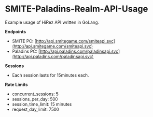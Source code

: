 # SMITE-Paladins-Realm-API-Usage
Example usage of HiRez API written in GoLang.

**Endpoints**
- SMITE PC: [http://api.smitegame.com/smiteapi.svc](http://api.smitegame.com/smiteapi.svc) <br />
- Paladins PC: [http://api.paladins.com/paladinsapi.svc](http://api.paladins.com/paladinsapi.svc) <br />


**Sessions**
- Each session lasts for 15minutes each.

**Rate Limits** 
- concurrent_sessions:  5 <br />
- sessions_per_day: 500 <br />
- session_time_limit:  15 minutes <br />
- request_day_limit:  7500 <br />
